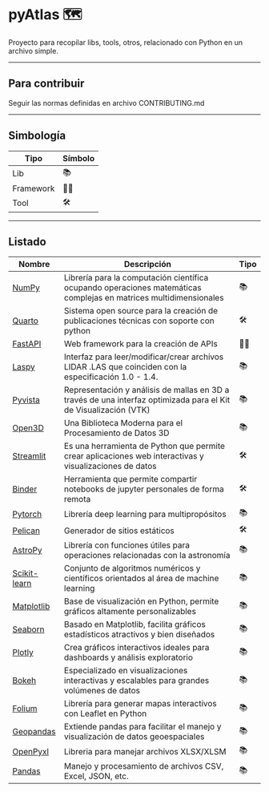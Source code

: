 # pyAtlas 🗺️
Proyecto para recopilar libs, tools, otros, relacionado con Python en un archivo simple.

---
 ## Para contribuir
Seguir las normas definidas en archivo CONTRIBUTING.md

---

## Simbología
| Tipo      | Símbolo |
|-----------|---------|
| Lib       | 📚      |
| Framework | 👷‍♂️   |
| Tool      | 🛠️     |

---

## Listado

| Nombre                                                     | Descripción                                                                                                       | Tipo |
|------------------------------------------------------------|-------------------------------------------------------------------------------------------------------------------|----|
| [NumPy](https://numpy.org/)                                | Librería para la computación científica ocupando operaciones matemáticas complejas en matrices multidimensionales | 📚 |
| [Quarto](https://quarto.org/)                              | Sistema open source para la creación de publicaciones técnicas con soporte con python                             | 🛠️ |
| [FastAPI](https://fastapi.tiangolo.com/)                   | Web framework para la creación de APIs                                                                            | 👷‍♂️ |
| [Laspy](https://laspy.readthedocs.io/en/latest/index.html) | Interfaz para leer/modificar/crear archivos LIDAR .LAS que coinciden con la especificación 1.0 - 1.4.             | 📚 |
| [Pyvista](https://docs.pyvista.org/)                       | Representación y análisis de mallas en 3D a través de una interfaz optimizada para el Kit de Visualización (VTK)  | 📚 |
| [Open3D](https://www.open3d.org/)                          | Una Biblioteca Moderna para el Procesamiento de Datos 3D                                                          | 📚 |
| [Streamlit](https://streamlit.io)                          | Es una herramienta de Python que permite crear aplicaciones web interactivas y visualizaciones de datos           | 🛠️ |
| [Binder](https://mybinder.org/)                            | Herramienta que permite compartir notebooks de jupyter personales de forma remota                                 | 🛠️ |
| [Pytorch](https://pytorch.org/)                            | Librería deep learning para multipropósitos                                                                       | 📚 |
| [Pelican](https://getpelican.com/)                         | Generador de sitios estáticos                                                                                     | 🛠️ |
| [AstroPy](https://www.astropy.org/)                        | Librería con funciones útiles para operaciones relacionadas con la astronomía                                     | 📚 |
| [Scikit-learn](https://scikit-learn.org/stable/)           | Conjunto de algoritmos numéricos y científicos orientados al área de machine learning                             | 📚 |
| [Matplotlib](https://matplotlib.org/)                      | Base de visualización en Python, permite gráficos altamente personalizables                                       | 📚 |
| [Seaborn](https://seaborn.pydata.org/)                     | Basado en Matplotlib, facilita gráficos estadísticos atractivos y bien diseñados                                  | 📚 |
| [Plotly](https://plotly.com/python/)                       | Crea gráficos interactivos ideales para dashboards y análisis exploratorio                                        | 📚 |
| [Bokeh](https://bokeh.org/)                                | Especializado en visualizaciones interactivas y escalables para grandes volúmenes de datos                        | 📚 |
| [Folium](https://python-visualization.github.io/folium/)   | Librería para generar mapas interactivos con Leaflet en Python                                                    | 📚 |
| [Geopandas](https://geopandas.org/)                        | Extiende pandas para facilitar el manejo y visualización de datos geoespaciales                                   | 📚 |
| [OpenPyxl](https://openpyxl.readthedocs.io/en/stable/)     | Libreria para manejar archivos XLSX/XLSM                                                                          | 📚 |
| [Pandas](https://pandas.pydata.org/)                       | Manejo y procesamiento de archivos CSV, Excel, JSON, etc.                                                         | 📚 |
